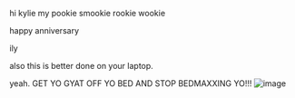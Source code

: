 hi kylie my pookie smookie rookie wookie

happy anniversary

ily

also this is better done on your laptop.

yeah. GET YO GYAT OFF YO BED AND STOP BEDMAXXING YO!!!
![image](https://github.com/user-attachments/assets/9e1d9121-7281-4e1e-a700-eb6c20399fd4)

